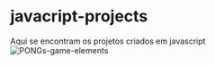 # javacript-projects
Aqui se encontram os projetos criados em javascript
![PONGs-game-elements](https://user-images.githubusercontent.com/90646140/169589877-2e7b4486-8ba0-47ed-8455-27b59b545807.png)
